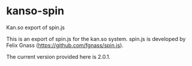kanso-spin
==========

Kan.so export of spin.js

This is an export of spin.js for the kan.so system.  spin.js is developed by
Felix Gnass (https://github.com/fgnass/spin.js).

The current version provided here is 2.0.1. 

